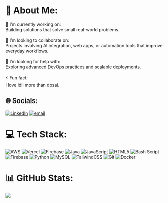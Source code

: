 # 💫 About Me:

🔭 I’m currently working on:<br>Building solutions that solve small real-world problems.<br><br>👯 I’m looking to collaborate on:<br>Projects involving AI integration, web apps, or automation tools that improve everyday workflows.<br><br>🤝 I’m looking for help with:<br>Exploring advanced DevOps practices and scalable deployments.<br><br>⚡ Fun fact:<br>I love idli more than dosai.


## 🌐 Socials:

[![LinkedIn](https://img.shields.io/badge/LinkedIn-%230077B5.svg?logo=linkedin&logoColor=white)](https://linkedin.com/in/https://www.linkedin.com/in/sarif-shaikh/) [![email](https://img.shields.io/badge/Email-D14836?logo=gmail&logoColor=white)](mailto:Sarifsk069@gmail.com) 

# 💻 Tech Stack:

![AWS](https://img.shields.io/badge/AWS-%23FF9900.svg?style=flat-square&logo=amazon-aws&logoColor=white) ![Vercel](https://img.shields.io/badge/vercel-%23000000.svg?style=flat-square&logo=vercel&logoColor=white) ![Firebase](https://img.shields.io/badge/firebase-a08021?style=flat-square&logo=firebase&logoColor=ffcd34) ![Java](https://img.shields.io/badge/java-%23ED8B00.svg?style=flat-square&logo=openjdk&logoColor=white) ![JavaScript](https://img.shields.io/badge/javascript-%23323330.svg?style=flat-square&logo=javascript&logoColor=%23F7DF1E) ![HTML5](https://img.shields.io/badge/html5-%23E34F26.svg?style=flat-square&logo=html5&logoColor=white) ![Bash Script](https://img.shields.io/badge/bash_script-%23121011.svg?style=flat-square&logo=gnu-bash&logoColor=white) ![Firebase](https://img.shields.io/badge/firebase-%23039BE5.svg?style=flat-square&logo=firebase) ![Python](https://img.shields.io/badge/python-3670A0?style=flat-square&logo=python&logoColor=ffdd54) ![MySQL](https://img.shields.io/badge/mysql-4479A1.svg?style=flat-square&logo=mysql&logoColor=white) ![TailwindCSS](https://img.shields.io/badge/tailwindcss-%2338B2AC.svg?style=flat-square&logo=tailwind-css&logoColor=white) ![Git](https://img.shields.io/badge/git-%23F05033.svg?style=flat-square&logo=git&logoColor=white) ![Docker](https://img.shields.io/badge/docker-%230db7ed.svg?style=flat-square&logo=docker&logoColor=white)
# 📊 GitHub Stats:

![](https://nirzak-streak-stats.vercel.app/?user=Sarif001-Coder&theme=blue-green&hide_border=false)<br/>

<!-- Proudly created with GPRM ( https://gprm.itsvg.in ) -->
